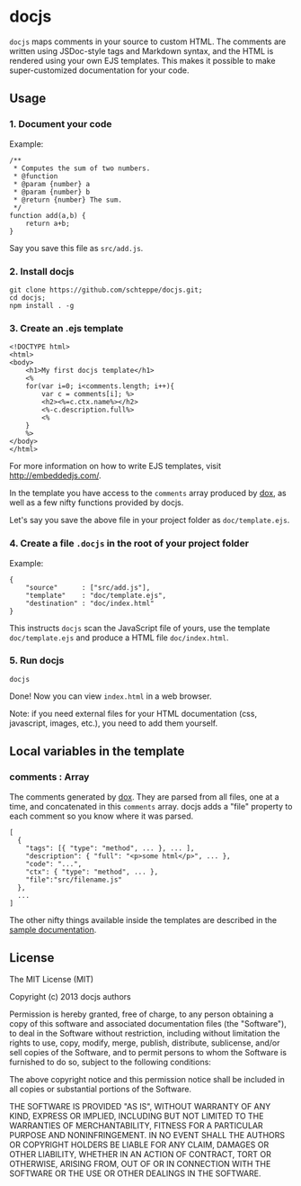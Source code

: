 # docjs

```docjs``` maps comments in your source to custom HTML. The comments are written using JSDoc-style tags and Markdown syntax, and the HTML is rendered using your own EJS templates. This makes it possible to make super-customized documentation for your code.

## Usage
### 1. Document your code
Example:
```
/**
 * Computes the sum of two numbers.
 * @function
 * @param {number} a
 * @param {number} b
 * @return {number} The sum.
 */
function add(a,b) {
    return a+b;
}
```
Say you save this file as ```src/add.js```.

### 2. Install docjs
```
git clone https://github.com/schteppe/docjs.git;
cd docjs;
npm install . -g
```

### 3. Create an .ejs template
```
<!DOCTYPE html>
<html>
<body>
    <h1>My first docjs template</h1>
    <%
    for(var i=0; i<comments.length; i++){
        var c = comments[i]; %>
        <h2><%=c.ctx.name%></h2>
        <%-c.description.full%>
        <%
    }
    %>
</body>
</html>
```
For more information on how to write EJS templates, visit http://embeddedjs.com/.

In the template you have access to the ```comments``` array produced by [dox](https://github.com/visionmedia/dox), as well as a few nifty functions provided by docjs.

Let's say you save the above file in your project folder as ```doc/template.ejs```.

### 4. Create a file ```.docjs``` in the root of your project folder
Example:
```
{
    "source"      : ["src/add.js"],
    "template"    : "doc/template.ejs",
    "destination" : "doc/index.html"
}
```
This instructs ```docjs``` scan the JavaScript file of yours, use the template ```doc/template.ejs``` and produce a HTML file ```doc/index.html```.

### 5. Run docjs
```
docjs
```
Done! Now you can view ```index.html``` in a web browser.

Note: if you need external files for your HTML documentation (css, javascript, images, etc.), you need to add them yourself.

## Local variables in the template

### comments : Array
The comments generated by [dox](https://github.com/visionmedia/dox). They are parsed from all files, one at a time, and concatenated in this ```comments``` array. docjs adds a "file" property to each comment so you know where it was parsed.
```
[
  {
    "tags": [{ "type": "method", ... }, ... ],
    "description": { "full": "<p>some html</p>", ... },
    "code": "...",
    "ctx": { "type": "method", ... },
    "file":"src/filename.js"
  },
  ...
]
```
The other nifty things available inside the templates are described in the [sample documentation](doc/index.html).

## License
The MIT License (MIT)

Copyright (c) 2013 docjs authors

Permission is hereby granted, free of charge, to any person obtaining a copy
of this software and associated documentation files (the "Software"), to deal
in the Software without restriction, including without limitation the rights
to use, copy, modify, merge, publish, distribute, sublicense, and/or sell
copies of the Software, and to permit persons to whom the Software is
furnished to do so, subject to the following conditions:

The above copyright notice and this permission notice shall be included in
all copies or substantial portions of the Software.

THE SOFTWARE IS PROVIDED "AS IS", WITHOUT WARRANTY OF ANY KIND, EXPRESS OR
IMPLIED, INCLUDING BUT NOT LIMITED TO THE WARRANTIES OF MERCHANTABILITY,
FITNESS FOR A PARTICULAR PURPOSE AND NONINFRINGEMENT. IN NO EVENT SHALL THE
AUTHORS OR COPYRIGHT HOLDERS BE LIABLE FOR ANY CLAIM, DAMAGES OR OTHER
LIABILITY, WHETHER IN AN ACTION OF CONTRACT, TORT OR OTHERWISE, ARISING FROM,
OUT OF OR IN CONNECTION WITH THE SOFTWARE OR THE USE OR OTHER DEALINGS IN
THE SOFTWARE.
